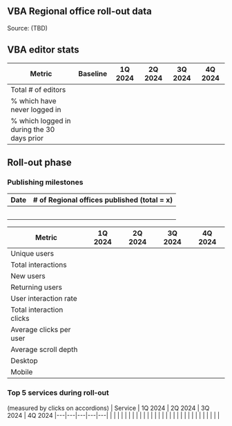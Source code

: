 ## VBA Regional office roll-out data
Source: (TBD)

## VBA editor stats

| Metric | Baseline | 1Q 2024 | 2Q 2024 | 3Q 2024 | 4Q 2024
|---|---|---|---|---|---|
| Total # of editors |  | | | | | |
| % which have never logged in | | | | |
| % which logged in during the 30 days prior | | | | | |

## Roll-out phase

### Publishing milestones
| Date | # of Regional offices published (total = x)|
| --- | ---|
| | |
| | |
| | |
| | |
| | |

| Metric | 1Q 2024 | 2Q 2024 | 3Q 2024 | 4Q 2024
|---|---|---|---|---|
| Unique users	| | | | | 
| Total interactions	| | | | | 
| New users| | | | | 
| Returning users | | | | | 
| User interaction rate | | | | | 
| Total interaction clicks | | | | | 
| Average clicks per user | | | | | 
| Average scroll depth | | | | | 
| Desktop | | | | | 
| Mobile | | | | | 

### Top 5 services during roll-out
(measured by clicks on accordions)
| Service | 1Q 2024 | 2Q 2024 | 3Q 2024 | 4Q 2024
|---|---|---|---|---|
| | | | | | 
| | | | | | 
| | | | | | 
| | | | | | 
| | | | | | 
